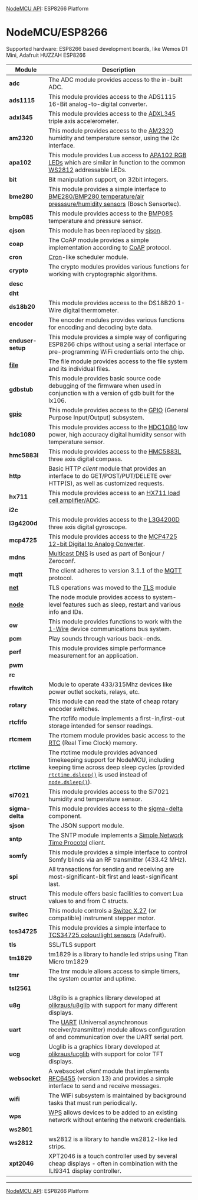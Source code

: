 [NodeMCU API](../toc.md): ESP8266 Platform
# NodeMCU/ESP8266
Supported hardware: ESP8266 based development boards, like Wemos D1 Mini, Adafruit HUZZAH ESP8266

| Module | Description |
| --- | --- |
| **adc** | The ADC module provides access to the in-built ADC. | 
| **ads1115** | This module provides access to the ADS1115 16-Bit analog-to-digital converter. | 
| **adxl345** | This module provides access to the [ADXL345](https://www.sparkfun.com/products/9836) triple axis accelerometer. | 
| **am2320** | This module provides access to the [AM2320](https://akizukidenshi.com/download/ds/aosong/AM2320.pdf) humidity and temperature sensor, using the i2c interface. | 
| **apa102** | This module provides Lua access to [APA102 RGB LEDs](https://youtu.be/UYvC-hukz-0) which are similar in function to the common [WS2812](ws2812) addressable LEDs. | 
| **bit** | Bit manipulation support, on 32bit integers. | 
| **bme280** | This module provides a simple interface to [BME280/BMP280 temperature/air presssure/humidity sensors](http://www.bosch-sensortec.com/bst/products/all_products/bme280) (Bosch Sensortec). | 
| **bmp085** | This module provides access to the [BMP085](https://www.sparkfun.com/tutorials/253) temperature and pressure sensor. | 
| **cjson** | This module has been replaced by [sjson](sjson.md). | 
| **coap** | The CoAP module provides a simple implementation according to [CoAP](http://tools.ietf.org/html/rfc7252) protocol. | 
| **cron** | [Cron](https://en.wikipedia.org/wiki/Cron)-like scheduler module. | 
| **crypto** | The crypto modules provides various functions for working with cryptographic algorithms. | 
| **desc** |  | 
| **dht** |  | 
| **ds18b20** | This module provides access to the DS18B20 1-Wire digital thermometer. | 
| **encoder** | The encoder modules provides various functions for encoding and decoding byte data. | 
| **enduser-setup** | This module provides a simple way of configuring ESP8266 chips without using a serial interface or pre-programming WiFi credentials onto the chip. | 
| **[file](modules/file.md)** | The file module provides access to the file system and its individual files. | 
| **gdbstub** | This module provides basic source code debugging of the firmware when used in conjunction with a version of gdb built for the lx106. | 
| **[gpio](modules/gpio.md)** | This module provides access to the [GPIO](https://en.wikipedia.org/wiki/General-purpose_input/output) (General Purpose Input/Output) subsystem. | 
| **hdc1080** | This module provides access to the [HDC1080](http://www.ti.com/product/HDC1080) low power, high accuracy digital humidity sensor with temperature sensor. | 
| **hmc5883l** | This module provides access to the [HMC5883L](https://www.sparkfun.com/products/10530) three axis digital compass. | 
| **http** | Basic HTTP *client* module that provides an interface to do GET/POST/PUT/DELETE over HTTP(S), as well as customized requests. | 
| **hx711** | This module provides access to an [HX711 load cell amplifier/ADC](https://learn.sparkfun.com/tutorials/load-cell-amplifier-hx711-breakout-hookup-guide). | 
| **i2c** |  | 
| **l3g4200d** | This module provides access to the [L3G4200D](https://www.sparkfun.com/products/10612) three axis digital gyroscope. | 
| **mcp4725** | This module provides access to the [MCP4725 12-bit Digital to Analog Converter](http://ww1.microchip.com/downloads/en/DeviceDoc/22039d.pdf). | 
| **mdns** | [Multicast DNS](https://en.wikipedia.org/wiki/Multicast_DNS) is used as part of Bonjour / Zeroconf. | 
| **mqtt** | The client adheres to version 3.1.1 of the [MQTT](https://en.wikipedia.org/wiki/MQTT) protocol. | 
| **[net](modules/net.md)** |  TLS operations was moved to the [TLS](tls.md) module  | 
| **[node](modules/node.md)** | The node module provides access to system-level features such as sleep, restart and various info and IDs. | 
| **ow** | This module provides functions to work with the [1-Wire](https://en.wikipedia.org/wiki/1-Wire) device communications bus system. | 
| **pcm** | Play sounds through various back-ends. | 
| **perf** | This module provides simple performance measurement for an application. | 
| **pwm** |  | 
| **rc** |  | 
| **rfswitch** | Module to operate 433/315Mhz devices like power outlet sockets, relays, etc. | 
| **rotary** | This module can read the state of cheap rotary encoder switches. | 
| **rtcfifo** | The rtcfifo module implements a first-in,first-out storage intended for sensor readings. | 
| **rtcmem** | The rtcmem module provides basic access to the [RTC](https://en.wikipedia.org/wiki/Real-time_clock) (Real Time Clock) memory. | 
| **rtctime** | The rtctime module provides advanced timekeeping support for NodeMCU, including keeping time across deep sleep cycles (provided [`rtctime.dsleep()`](#rtctimedsleep) is used instead of [`node.dsleep()`](node.md#nodedsleep)). | 
| **si7021** | This module provides access to the Si7021 humidity and temperature sensor. | 
| **sigma-delta** | This module provides access to the [sigma-delta](https://en.wikipedia.org/wiki/Delta-sigma_modulation) component. | 
| **sjson** | The JSON support module. | 
| **sntp** | The SNTP module implements a [Simple Network Time Procotol](https://en.wikipedia.org/wiki/Network_Time_Protocol#SNTP) client. | 
| **somfy** | This module provides a simple interface to control Somfy blinds via an RF transmitter (433.42 MHz). | 
| **spi** | All transactions for sending and receiving are most-significant-bit first and least-significant last. | 
| **struct** | This module offers basic facilities to convert Lua values to and from C structs. | 
| **switec** | This module controls a [Switec X.27](http://www.jukenswisstech.com/?page_id=103) (or compatible) instrument stepper motor. | 
| **tcs34725** | This module provides a simple interface to [TCS34725 colour/light sensors](https://www.adafruit.com/product/1334) (Adafruit). | 
| **tls** | SSL/TLS support | 
| **tm1829** | tm1829 is a library to handle led strips using Titan Micro tm1829 | 
| **tmr** | The tmr module allows access to simple timers, the system counter and uptime. | 
| **tsl2561** |  | 
| **u8g** | U8glib is a graphics library developed at [olikraus/u8glib](https://github.com/olikraus/u8glib) with support for many different displays. | 
| **uart** | The [UART](https://en.wikipedia.org/wiki/Universal_asynchronous_receiver/transmitter) (Universal asynchronous receiver/transmitter) module allows configuration of and communication over the UART serial port. | 
| **ucg** | Ucglib is a graphics library developed at [olikraus/ucglib](https://github.com/olikraus/ucglib) with support for color TFT displays. | 
| **websocket** | A websocket *client* module that implements [RFC6455](https://tools.ietf.org/html/rfc6455) (version 13) and provides a simple interface to send and receive messages. | 
| **wifi** | 	The WiFi subsystem is maintained by background tasks that must run periodically. | 
| **wps** | [WPS](https://en.wikipedia.org/wiki/Wi-Fi_Protected_Setup) allows devices to be added to an existing network without entering the network credentials. | 
| **ws2801** |  | 
| **ws2812** | ws2812 is a library to handle ws2812-like led strips. | 
| **xpt2046** | XPT2046 is a touch controller used by several cheap displays - often in combination with the ILI9341 display controller. | 

----

[NodeMCU API](../toc.md): ESP8266 Platform
